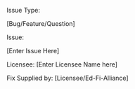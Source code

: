 Issue Type:

[Bug/Feature/Question]

Issue:

[Enter Issue Here]

Licensee:
[Enter Licensee Name here]

Fix Supplied by:
[Licensee/Ed-Fi-Alliance]
